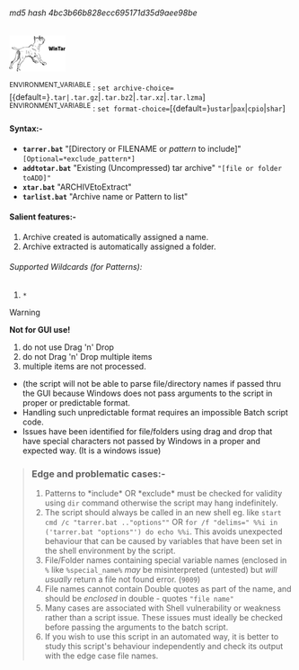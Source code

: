 ###### md5 hash 4bc3b66b828ecc695171d35d9aee98be<br>
<img src="wintar.png" width=100>

<SUP>ENVIRONMENT_VARIABLE</SUP> : `set archive-choice=`[{default=}`.tar|.tar.gz`|`.tar.bz2`|`.tar.xz`|`.tar.lzma`]<br>
<SUP>ENVIRONMENT_VARIABLE</SUP> : `set format-choice=`[{default=}`ustar`|`pax`|`cpio`|`shar`]

#### Syntax:-
+ <b>`tarrer.bat`</b> "[Directory or FILENAME or *pattern* to include]" `[Optional=*exclude_pattern*]`<br>
+ <b>`addtotar.bat`</b> "Existing (Uncompressed) tar archive" `"[file or folder toADD]"`<br>
+ <b>`xtar.bat`</b> "ARCHIVEtoExtract"
+ <b>`tarlist.bat`</b> "Archive name or Pattern to list"

#### Salient features:-
1. Archive created is automatically assigned a name.
2. Archive extracted is automatically assigned a folder.

###### Supported Wildcards (for Patterns):
1. `*`

>[!WARNING]
> <b>Not for GUI use!</b>
>1. do not use Drag 'n' Drop<br>
>2. do not Drag 'n' Drop multiple items<br>
>3. multiple items are not processed.<br>
>+ (the script will not be able to parse file/directory names if passed thru the GUI because Windows does not pass arguments to the script in proper or predictable format.
>+ Handling such unpredictable format requires an impossible Batch script code. 
>+ Issues have been identified for file/folders using drag and drop that have special characters not passed by Windows in a proper and expected way. (It is a windows issue)

>### Edge and problematic cases:-
>1. Patterns to \*include\* OR \*exclude\* must be checked for validity using `dir` command otherwise the script may hang indefinitely.
>2. The script should always be called in an new shell eg. like `start cmd /c "tarrer.bat .."options""` OR `for /f "delims=" %%i in ('tarrer.bat "options"') do echo %%i`. This avoids unexpected behaviour that can be caused by variables that have been set in the shell environment by the script.
>3. File/Folder names containing special variable names (enclosed in `%` like `%special_name%` *may* be misinterpreted (untested) but *will usually* return a file not found error. (`9009`)
>4. File names cannot contain Double quotes as part of the name, and should be *enclosed* in double - quotes `"file name"`
>5. Many cases are associated with Shell vulnerability or weakness rather than a script issue. These issues must ideally be checked before passing the arguments to the batch script.
>6. If you wish to use this script in an automated way, it is better to study this script's behaviour independently and check its output with the edge case file names.
